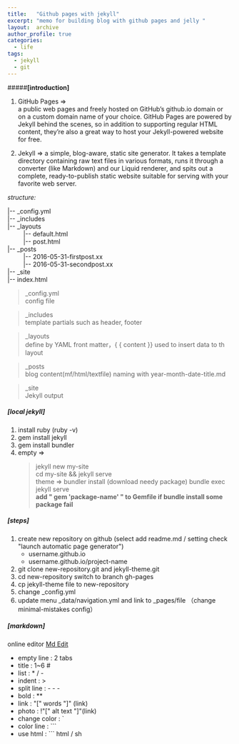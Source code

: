 ```yaml
---
title:   "Github pages with jekyll"
excerpt: "memo for building blog with github pages and jelly "
layout:  archive
author_profile: true
categories: 
  - life
tags:
  - jekyll
  - git
---
```



#####**[introduction]**    
1. GitHub Pages =>  
a public web pages and freely hosted on GitHub’s github.io domain or on a custom domain name of your choice. GitHub Pages are powered by Jekyll behind the scenes, so in addition to supporting regular HTML content, they’re also a great way to host your Jekyll-powered website for free.

2. Jekyll =>
a simple, blog-aware, static site generator. It takes a template directory containing raw text files in various formats, runs it through a converter (like Markdown) and our Liquid renderer, and spits out a complete, ready-to-publish static website suitable for serving with your favorite web server.

*structure:*

|-- _config.yml  
|-- _includes  
|-- _layouts  
&nbsp;&nbsp;&nbsp;&nbsp;&nbsp;&nbsp;&nbsp;&nbsp;   |-- default.html  
&nbsp;&nbsp;&nbsp;&nbsp;&nbsp;&nbsp;&nbsp;&nbsp;   |-- post.html      
|-- _posts  
&nbsp;&nbsp;&nbsp;&nbsp;&nbsp;&nbsp;&nbsp;&nbsp;   |-- 2016-05-31-firstpost.xx  
&nbsp;&nbsp;&nbsp;&nbsp;&nbsp;&nbsp;&nbsp;&nbsp;   |-- 2016-05-31-secondpost.xx  
|-- _site  
|-- index.html  

>_config.yml  
config file 

>_includes  
template partials such as header, footer

>_layouts  
define by YAML front matter，{ { content }} used to insert data to th layout

>_posts  
blog content(mf/html/textfile) naming with year-month-date-title.md  

>_site  
Jekyll output 

##### **[local jekyll]**      
1. install ruby  (ruby -v)
2. gem install jekyll
3. gem install bundler
4. empty =>   
    > jekyll new my-site  
    > cd my-site && jekyll serve   
    > theme => bundler install (download needy package)
    > bundle exec jekyll serve  
    > **add " gem 'package-name' " to Gemfile if bundle install some package fail**

##### **[steps]**
1. create new repository on github (select add readme.md / setting check "launch automatic page generator")  
   - username.github.io   
   - username.github.io/project-name  
2. git clone new-repository.git and jekyll-theme.git 
3. cd new-repository switch to branch gh-pages
4. cp jekyll-theme file to new-repository
5. change _config.yml
6. update menu _data/navigation.yml and link to _pages/file  （change minimal-mistakes config）

##### **[markdown]**  
online editor [Md Edit]   
* empty line : 2 tabs        
* title      : 1~6 #     
* list       : * / -     
* indent     : >         
* split line       : \- - -   
* bold       : **    
* link       : "[" words "]" (link)      
* photo      : !"[" alt text "]"(link)   
* change color : \`    
* color line   : \`\`\`         
* use html     : \`\`\` html / sh      

   
[GitHub Pages]:     https://pages.github.com/   
[Jekyll]:           https://jekyllrb.com/   
[Jekyll Sites]:     https://github.com/mojombo/jekyll/wiki/Sites    
[Jekyll Bootstrap]: http://jekyllbootstrap.com/ 
[Md Edit]:          http://dillinger.io/    
[MadeMistakes]:     https://mademistakes.com/work/
